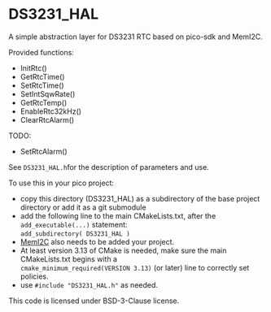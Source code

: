 # DS3231_HAL
A simple abstraction layer for DS3231 RTC based on pico-sdk and MemI2C.

Provided functions:
* InitRtc()
* GetRtcTime()
* SetRtcTime()
* SetIntSqwRate()
* GetRtcTemp()
* EnableRtc32kHz()
* ClearRtcAlarm()

TODO:
* SetRtcAlarm()

See `DS3231_HAL.h`for the description of parameters and use.

To use this in your pico project:
* copy this directory (DS3231_HAL) as a subdirectory of the base project directory or add it as a git submodule
* add the following line to the main CMakeLists.txt, after the `add_executable(...)` statement:<br>
`add_subdirectory( DS3231_HAL )`
* [MemI2C](https://github.com/newbrain/MemI2C) also needs to be added your project.
* At least version 3.13 of CMake is needed, make sure the main CMakeLists.txt begins with a<br>
`cmake_minimum_required(VERSION 3.13)` (or later) line to correctly set policies.
* use `#include "DS3231_HAL.h"` as needed.

This code is licensed under BSD-3-Clause license.

